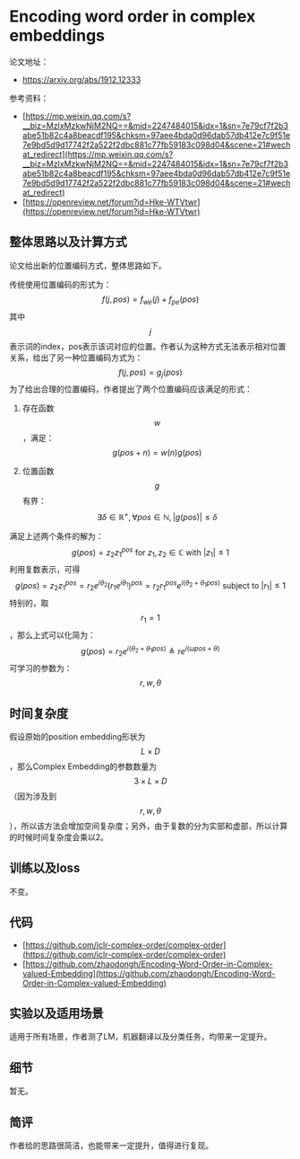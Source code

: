 # Encoding word order in complex embeddings

论文地址：

- https://arxiv.org/abs/1912.12333

参考资料：

- [https://mp.weixin.qq.com/s?__biz=MzIxMzkwNjM2NQ==&mid=2247484015&idx=1&sn=7e79cf7f2b3abe51b82c4a8beacdf195&chksm=97aee4bda0d96dab57db412e7c9f51e7e9bd5d9d17742f2a522f2dbc881c77fb59183c098d04&scene=21#wechat_redirect](https://mp.weixin.qq.com/s?__biz=MzIxMzkwNjM2NQ==&mid=2247484015&idx=1&sn=7e79cf7f2b3abe51b82c4a8beacdf195&chksm=97aee4bda0d96dab57db412e7c9f51e7e9bd5d9d17742f2a522f2dbc881c77fb59183c098d04&scene=21#wechat_redirect)
- [https://openreview.net/forum?id=Hke-WTVtwr](https://openreview.net/forum?id=Hke-WTVtwr)



## 整体思路以及计算方式

论文给出新的位置编码方式，整体思路如下。

传统使用位置编码的形式为：
$$
f(j, p o s)=f_{w e}(j)+f_{p e}(p o s)
$$
其中$$j$$表示词的index，pos表示该词对应的位置。作者认为这种方式无法表示相对位置关系，给出了另一种位置编码方式为：
$$
f(j, {pos})={g}_{j}({pos})
$$
为了给出合理的位置编码，作者提出了两个位置编码应该满足的形式：

1. 存在函数$$w$$，满足：
   $$
   g(pos+n)=w(n)g(pos)
   $$

2. 位置函数$$g$$有界：
   $$
   \exists \delta \in \mathbb{R}^{+}, \forall {pos} \in \mathbb{N},|g({pos})| \leq \delta
   $$

满足上述两个条件的解为：
$$
g(pos)=z_{2} z_{1}^{pos} \text { for } z_{1}, z_{2} \in \mathbb{C} \text { with }\left|z_{1}\right| \leq 1
$$
利用复数表示，可得
$$
g(pos)=z_{2} z_{1}^{pos }=r_{2} e^{i \theta_{2}}\left(r_{1} e^{i \theta_{1}}\right)^{pos }=r_{2} r_{1}^{pos } e^{i\left(\theta_{2}+\theta_{1}  pos \right)} \text { subject to }\left|r_{1}\right| \leq 1
$$
特别的，取$$r_1=1$$，那么上式可以化简为：
$$
g(pos)=r_{2}e^{i\left(\theta_{2}+\theta_{1}  pos \right)}\triangleq r e^{i(\omega {pos}+\theta)}
$$
可学习的参数为：
$$
r, w, \theta
$$


## 时间复杂度

假设原始的position embedding形状为$$L\times D$$，那么Complex Embedding的参数数量为$$3\times L\times D$$（因为涉及到$$r,w ,\theta$$），所以该方法会增加空间复杂度；另外，由于复数的分为实部和虚部，所以计算的时候时间复杂度会乘以2。



## 训练以及loss

不变。



## 代码

- [https://github.com/iclr-complex-order/complex-order](https://github.com/iclr-complex-order/complex-order)
- [https://github.com/zhaodongh/Encoding-Word-Order-in-Complex-valued-Embedding](https://github.com/zhaodongh/Encoding-Word-Order-in-Complex-valued-Embedding)



## 实验以及适用场景

适用于所有场景，作者测了LM，机器翻译以及分类任务，均带来一定提升。



## 细节

暂无。



## 简评

作者给的思路很简洁，也能带来一定提升，值得进行复现。